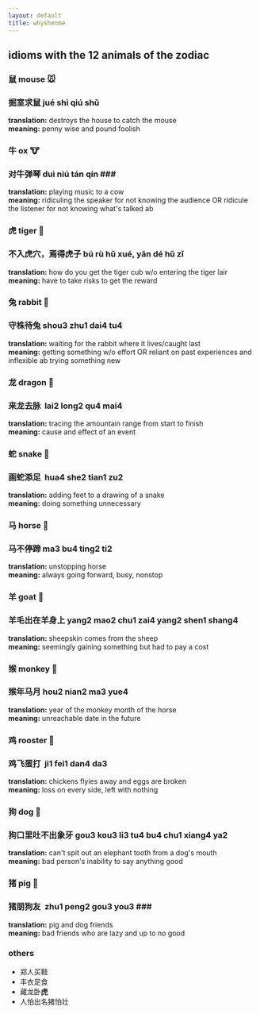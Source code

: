 ```yaml
---
layout: default
title: whyshenme
---
```



## idioms with the 12 animals of the zodiac ##

### 鼠 mouse 🐭 ###   
### 掘室求鼠  jué shì qiú shǔ ### 
**translation:** destroys the house to catch the mouse  
**meaning:** penny wise and pound foolish  

### 牛 ox 🐮 ### 
### 对牛弹琴  duì niú tán qín ###   
**translation:** playing music to a cow   
**meaning:** ridiculing the speaker for not knowing the audience OR ridicule the listener for not knowing what's talked ab  

### 虎 tiger 🐯 ###
### 不入虎穴，焉得虎子 bú rù hǔ xué, yān dé hǔ zǐ ### 
**translation:** how do you get the tiger cub w/o entering the tiger lair  
**meaning:** have to take risks to get the reward  

### 兔 rabbit 🐰 ###
### 守株待兔  shou3 zhu1 dai4 tu4 ### 
**translation:** waiting for the rabbit where it lives/caught last  
**meaning:** getting something w/o effort OR reliant on past experiences and inflexible ab trying something new  

### 龙 dragon 🐲 ###
### 来龙去脉  lai2 long2 qu4 mai4 ###  
**translation:** tracing the amountain range from start to finish   
**meaning:** cause and effect of an event   

### 蛇 snake 🐍 ###
### 画**蛇**添足  hua4 she2 tian1 zu2 ###  
**translation:** adding feet to a drawing of a snake  
**meaning:** doing something unnecessary   

### 马 horse 🐴 ###
### 马不停蹄 ma3 bu4 ting2 ti2 ###
**translation:** unstopping horse  
**meaning:** always going forward, busy, nonstop  

### 羊 goat 🐑 ###
### 羊毛出在羊身上  yang2 mao2 chu1 zai4 yang2 shen1 shang4 ###
**translation:** sheepskin comes from the sheep  
**meaning:** seemingly gaining something but had to pay a cost  

### 猴 monkey 🐒 ###
### 猴年马月  hou2 nian2 ma3 yue4 ###
**translation:** year of the monkey month of the horse  
**meaning:** unreachable date in the future  

### 鸡 rooster 🐔 ###
### **鸡**飞蛋打  ji1 fei1 dan4 da3 ###
**translation:** chickens flyies away and eggs are broken  
**meaning:** loss on every side, left with nothing  

### 狗 dog 🐶 ###
### 狗口里吐不出象牙  gou3 kou3 li3 tu4 bu4 chu1 xiang4 ya2 ###
**translation:** can't spit out an elephant tooth from a dog's mouth  
**meaning:** bad person's inability to say anything good  

### 猪 pig 🐷 ###
### 猪朋狗友  zhu1 peng2 gou3 you3 ###      
**translation:** pig and dog friends  
**meaning:** bad friends who are lazy and up to no good  


### others ###
* 郑人买鞋
* 丰衣足食
* 藏龙卧**虎**
* 人怕出名猪怕壮

